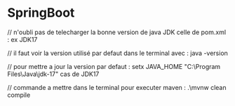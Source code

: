 # SpringBoot
// n'oubli pas de telecharger la bonne version de java JDK celle de pom.xml : ex JDK17 

// il faut voir la version utilisé par defaut dans le terminal avec : java -version

// pour mettre a jour la version par defaut : setx JAVA_HOME "C:\Program Files\Java\jdk-17" cas de JDK17

// commande a mettre dans le terminal pour executer maven :
.\mvnw clean compile



